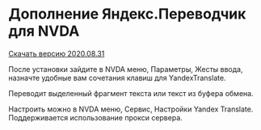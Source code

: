 # Дополнение Яндекс.Переводчик для NVDA

[Скачать версию 2020.08.31](https://github.com/alekssamos/YandexTranslate/releases/latest/download/YandexTranslate-2020.08.31.nvda-addon)

После установки зайдите в NVDA меню, Параметры, Жесты ввода, назначте удобные вам сочетания клавиш для YandexTranslate.

Переводит выделенный фрагмент текста или текст из буфера обмена.

Настроить можно в NVDA меню, Сервис, Настройки Yandex Translate.
Поддерживается использование прокси сервера.
